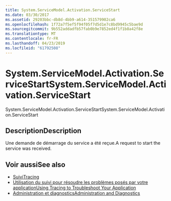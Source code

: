 ```yaml
---
title: System.ServiceModel.Activation.ServiceStart
ms.date: 03/30/2017
ms.assetid: 29203bbc-db8d-4bb9-a614-351579902ca6
ms.openlocfilehash: 1f72a7f5ef5f94f05f7d5d1e7c8bd9945c5bae9d
ms.sourcegitcommit: 9b552addadfb57fab0b9e7852ed4f1f1b8a42f8e
ms.translationtype: MT
ms.contentlocale: fr-FR
ms.lasthandoff: 04/23/2019
ms.locfileid: "61792508"
---
```

# <a name="systemservicemodelactivationservicestart"></a><span data-ttu-id="30328-102">System.ServiceModel.Activation.ServiceStart</span><span class="sxs-lookup"><span data-stu-id="30328-102">System.ServiceModel.Activation.ServiceStart</span></span>
<span data-ttu-id="30328-103">System.ServiceModel.Activation.ServiceStart</span><span class="sxs-lookup"><span data-stu-id="30328-103">System.ServiceModel.Activation.ServiceStart</span></span>  
  
## <a name="description"></a><span data-ttu-id="30328-104">Description</span><span class="sxs-lookup"><span data-stu-id="30328-104">Description</span></span>  
 <span data-ttu-id="30328-105">Une demande de démarrage du service a été reçue.</span><span class="sxs-lookup"><span data-stu-id="30328-105">A request to start the service was received.</span></span>  
  
## <a name="see-also"></a><span data-ttu-id="30328-106">Voir aussi</span><span class="sxs-lookup"><span data-stu-id="30328-106">See also</span></span>

- [<span data-ttu-id="30328-107">Suivi</span><span class="sxs-lookup"><span data-stu-id="30328-107">Tracing</span></span>](../../../../../docs/framework/wcf/diagnostics/tracing/index.md)
- [<span data-ttu-id="30328-108">Utilisation du suivi pour résoudre les problèmes posés par votre application</span><span class="sxs-lookup"><span data-stu-id="30328-108">Using Tracing to Troubleshoot Your Application</span></span>](../../../../../docs/framework/wcf/diagnostics/tracing/using-tracing-to-troubleshoot-your-application.md)
- [<span data-ttu-id="30328-109">Administration et diagnostics</span><span class="sxs-lookup"><span data-stu-id="30328-109">Administration and Diagnostics</span></span>](../../../../../docs/framework/wcf/diagnostics/index.md)
